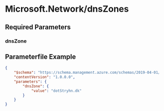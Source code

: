 # Microsoft.Network/dnsZones

## Required Parameters

### dnsZone

## Parameterfile Example

```json
{
    "$schema": "https://schema.management.azure.com/schemas/2019-04-01/deploymentParameters.json#",
    "contentVersion": "1.0.0.0",
    "parameters": {
        "dnsZone": {
            "value": "dotStryhn.dk"
        }
    }
}
```


